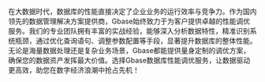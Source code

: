 在大数据时代，数据库的性能直接决定了企业业务的运行效率与竞争力。作为国内领先的数据管理解决方案提供商，Gbase始终致力于为客户提供卓越的性能调优服务。我们的专业团队拥有丰富的实战经验，能够深入分析数据特性，精准识别系统瓶颈，通过优化查询语句、调整参数配置等手段，显著提升数据库的整体性能。无论是海量数据处理还是复杂业务场景，Gbase都能提供量身定制的调优方案，确保您的数据资产发挥最大价值。选择Gbase数据库性能调优服务，让数据驱动更高效，助您在数字经济浪潮中抢占先机！